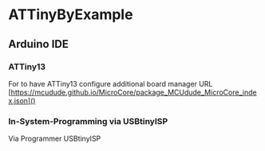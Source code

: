 # ATTinyByExample

## Arduino IDE

### ATTiny13
For to have ATTiny13 configure additional board manager URL [https://mcudude.github.io/MicroCore/package_MCUdude_MicroCore_index.json]()

### In-System-Programming via USBtinyISP
Via Programmer USBtinyISP

